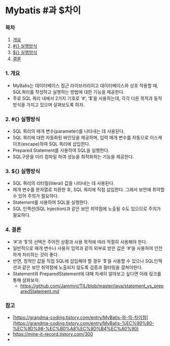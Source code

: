 # Mybatis #과 $차이

### 목차

1. [개요](#1-개요)
2. [#{} 실행방식](#2--실행방식)
3. [${} 실행방식](#3--실행방식)
4. [결론](#4-결론)

### 1. 개요

- MyBatis는 데이터베이스 접근 라이브러리이고 데이터베이스와 상호 작용할 때, SQL쿼리를 작성하고 실행하는 방법에 대한 기능을 제공한다.
- 주로 SQL 쿼리 내에서 2가지 기호로 ‘#’, ‘$’을 사용하는데, 각각 다른 목적과 동작 방식을 가지고 있으며 살펴보도록 하자.

### 2. #{} 실행방식

- SQL 쿼리의 매개 변수(parameter)를 나타내는 데 사용된다.
- SQL 쿼리에 대한 자동화된 바인딩을 제공하며, 입력 매개 변수를 자동으로 이스케이프(escape)하여 SQL 쿼리에 삽입한다.
- Prepared Statement를 사용하여 SQL을 실행한다.
- SQL구문을 미리 컴파일 하여 성능을 최적화하는 기능을 제공한다.

### 3. ${} 실행방식

- SQL 쿼리의 리터럴(literal) 값을 나타내는 데 사용된다.
- 매개 변수를 문자열로 치환한 후, SQL 쿼리에 직접 삽입한다. 그래서 보안에 취약할 수 있어 주의가 필요하다.
- Statement를 사용하여 SQL을 실행한다.
- SQL 인젝션(SQL Injection)과 같은 보안 취약점에 노출될 수도 있으므로 주의가 필요하다.

### 4. 결론

- ‘#’과 ‘$’의 선택은 주어진 상황과 사용 목적에 따라 적절히 사용해야 한다.
- 일반적으로 매개 변수나 사용자 입력과 같이 외부로 받은 값은 ‘#’을 사용하여 안전하게 처리하는 것이 좋다.
- 반면, 정적인 값을 직접 SQL에 삽입해야 할 경우 ‘$’을 사용할 수 있으나 SQL인젝션과 같은 보안 취약점에 노출되지 않도록 검증과 필터링을 걸쳐야한다.
- Statement와 PreparedStatement에 대해 자세히 알아보고 싶다면 아래 링크를 통해 살펴보자.
    - https://github.com/Jammini/TIL/blob/master/java/statement_vs_preparedStatement.md

### 참고

- [https://grandma-coding.tistory.com/entry/MyBatis-와-의-차이점](https://grandma-coding.tistory.com/entry/MyBatis-%EC%99%80-%EC%9D%98-%EC%B0%A8%EC%9D%B4%EC%A0%90)
- https://mine-it-record.tistory.com/300
- 